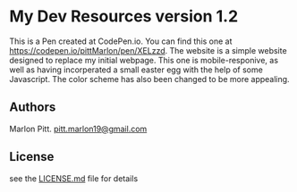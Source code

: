 

# My Dev Resources version 1.2
This is a Pen created at CodePen.io. You can find this one at https://codepen.io/pittMarlon/pen/XELzzd. The website is a simple website designed to replace my initial webpage. This one is mobile-responive, as well as having incorperated a small easter egg with the help of some Javascript. The color scheme has also been changed to be more appealing.

## Authors
Marlon Pitt. pitt.marlon19@gmail.com

## License
see the [LICENSE.md](LICENSE.md) file for details
